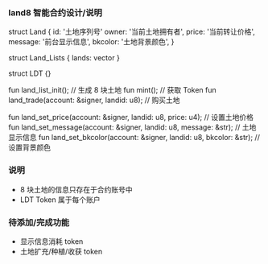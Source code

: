 ### land8 智能合约设计/说明

struct Land {
	id: '土地序列号'
	owner: '当前土地拥有者',
	price: '当前转让价格',
	message: '前台显示信息',
	bkcolor: '土地背景颜色',
}

struct Land_Lists { lands: vector<Land> }

struct LDT {}

fun land_list_init();  // 生成 8 块土地
fun mint();       // 获取 Token
fun land_trade(account: &signer, landid: u8);      // 购买土地

fun land_set_price(account: &signer, landid: u8, price: u4);  // 设置土地价格
fun land_set_message(account: &signer, landid: u8, message: &str);  // 土地显示信息
fun land_set_bkcolor(account: &signer, landid: u8, bkcolor: &str);  // 设置背景颜色

### 说明

- 8 块土地的信息只存在于合约账号中
- LDT Token 属于每个账户

### 待添加/完成功能

- 显示信息消耗 token
- 土地扩充/种植/收获 token